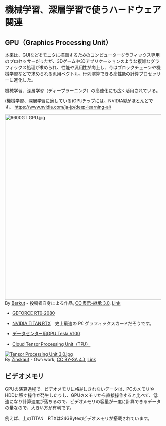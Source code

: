 # 機械学習、深層学習で使うハードウェア関連

## GPU（Graphics Processing Unit）

本来は、GUIなどをモニタに描画するためのコンピューターグラフィックス専用のプロセッサーだったが、3Dゲームや3Dアプリケーションのような複雑なグラフィックス処理が求められ、性能や汎用性が向上し、今はブロックチェーンや機械学習などで求められる汎用ベクトル、行列演算できる高性能の計算プロセッサーに進化した。

機械学習、深層学習（ディープラーニング）の高速化にも広く活用されている。

(機械学習、深層学習に適している)GPUチップには、NVIDIA製がほとんどです。 https://www.nvidia.com/ja-jp/deep-learning-ai/
<p><a href="https://commons.wikimedia.org/wiki/File:6600GT_GPU.jpg#/media/ファイル:6600GT_GPU.jpg"><img src="https://upload.wikimedia.org/wikipedia/commons/4/44/6600GT_GPU.jpg" alt="6600GT GPU.jpg" width="600" ></a><br>By <a href="//commons.wikimedia.org/w/index.php?title=User:Berkut&amp;action=edit&amp;redlink=1" class="new" title="User:Berkut (page does not exist)">Berkut</a> - <span class="int-own-work" lang="ja">投稿者自身による作品</span>, <a href="http://creativecommons.org/licenses/by-sa/3.0/" title="Creative Commons Attribution-Share Alike 3.0">CC 表示-継承 3.0</a>, <a href="https://commons.wikimedia.org/w/index.php?curid=450572">Link</a></p>

* [GEFORCE RTX-2080](https://www.nvidia.com/ja-jp/geforce/graphics-cards/rtx-2080/)

* [NVIDIA TITAN RTX](https://www.nvidia.com/ja-jp/titan/titan-rtx/)　史上最速の PC グラフィックスカードだそうです。

* [データセンター用GPU Tesla V100](https://www.nvidia.com/en-us/data-center/tesla-v100/)

* [Cloud Tensor Processing Unit（TPU）](https://cloud.google.com/tpu/docs/tpus?hl=ja)

<p><a href="https://commons.wikimedia.org/wiki/File:Tensor_Processing_Unit_3.0.jpg#/media/File:Tensor_Processing_Unit_3.0.jpg"><img src="https://upload.wikimedia.org/wikipedia/commons/thumb/b/be/Tensor_Processing_Unit_3.0.jpg/1200px-Tensor_Processing_Unit_3.0.jpg" alt="Tensor Processing Unit 3.0.jpg"></a><br>By <a href="//commons.wikimedia.org/w/index.php?title=User:Zinskauf&amp;action=edit&amp;redlink=1" class="new" title="User:Zinskauf (page does not exist)">Zinskauf</a> - <span class="int-own-work" lang="en">Own work</span>, <a href="https://creativecommons.org/licenses/by-sa/4.0" title="Creative Commons Attribution-Share Alike 4.0">CC BY-SA 4.0</a>, <a href="https://commons.wikimedia.org/w/index.php?curid=77299254">Link</a></p>

## ビデオメモリ

GPUの演算過程で、ビデオメモリに格納しきれないデータは、PCのメモリやHDDに移す操作が発生したりし、GPUのメモリから直接操作すると比べて、低速になり計算速度が落ちるので、ビデオメモリの容量が一度に計算できるデータの量なので、大きい方が有利です。

例えば、上のTITAN　RTXは24GByteのビデオメモリが搭載されています。
